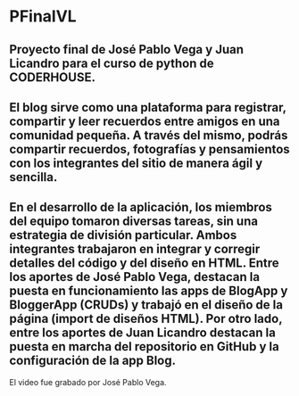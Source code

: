 # PFinalVL
Proyecto final de José Pablo Vega y Juan Licandro para el curso de python de CODERHOUSE. 
-------
El blog sirve como una plataforma para registrar, compartir y leer recuerdos entre amigos en una comunidad pequeña. A través del mismo, podrás compartir recuerdos, fotografías y pensamientos con los integrantes del sitio de manera ágil y sencilla.
-------
En el desarrollo de la aplicación, los miembros del equipo tomaron diversas tareas, sin una estrategia de división particular. Ambos integrantes trabajaron en integrar y corregir detalles del código y del diseño en HTML. Entre los aportes de José Pablo Vega, destacan la puesta en funcionamiento las apps de BlogApp y BloggerApp (CRUDs) y trabajó en el diseño de la página (import de diseños HTML). Por otro lado, entre los aportes de Juan Licandro destacan la puesta en marcha del repositorio en GitHub y la configuración de la app Blog. 
-------
El video fue grabado por José Pablo Vega. 
